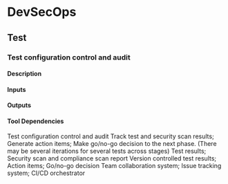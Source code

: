 # DevSecOps

## Test

### Test configuration control and audit

#### Description

#### Inputs

#### Outputs

#### Tool Dependencies

Test
configuration
control and audit
Track test and security scan
results;
Generate action items;
Make go/no-go decision to the
next phase.
(There may be several
iterations for several tests
across stages)
Test results;
Security scan and
compliance scan
report
Version
controlled test
results;
Action items;
Go/no-go
decision
Team
collaboration
system;
Issue tracking
system;
CI/CD
orchestrator
